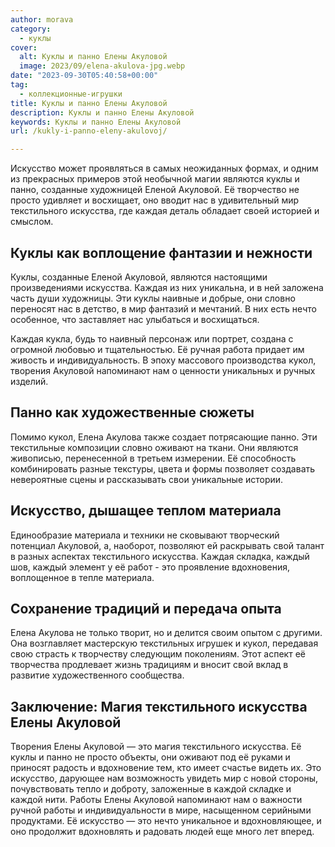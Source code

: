 ```yaml
---
author: morava
category:
  - куклы
cover:
  alt: Куклы и панно Елены Акуловой
  image: 2023/09/elena-akulova-jpg.webp
date: "2023-09-30T05:40:58+00:00"
tag:
  - коллекционные-игрушки
title: Куклы и панно Елены Акуловой
description: Куклы и панно Елены Акуловой
keywords: Куклы и панно Елены Акуловой
url: /kukly-i-panno-eleny-akulovoj/

---
```

Искусство может проявляться в самых неожиданных формах, и одним из прекрасных примеров этой необычной магии являются куклы и панно, созданные художницей Еленой Акуловой. Её творчество не просто удивляет и восхищает, оно вводит нас в удивительный мир текстильного искусства, где каждая деталь обладает своей историей и смыслом.

## Куклы как воплощение фантазии и нежности

Куклы, созданные Еленой Акуловой, являются настоящими произведениями искусства. Каждая из них уникальна, и в ней заложена часть души художницы. Эти куклы наивные и добрые, они словно переносят нас в детство, в мир фантазий и мечтаний. В них есть нечто особенное, что заставляет нас улыбаться и восхищаться.

Каждая кукла, будь то наивный персонаж или портрет, создана с огромной любовью и тщательностью. Её ручная работа придает им живость и индивидуальность. В эпоху массового производства кукол, творения Акуловой напоминают нам о ценности уникальных и ручных изделий.

## Панно как художественные сюжеты

Помимо кукол, Елена Акулова также создает потрясающие панно. Эти текстильные композиции словно оживают на ткани. Они являются живописью, перенесенной в третьем измерении. Её способность комбинировать разные текстуры, цвета и формы позволяет создавать невероятные сцены и рассказывать свои уникальные истории.

## Искусство, дышащее теплом материала

Единообразие материала и техники не сковывают творческий потенциал Акуловой, а, наоборот, позволяют ей раскрывать свой талант в разных аспектах текстильного искусства. Каждая складка, каждый шов, каждый элемент у её работ \- это проявление вдохновения, воплощенное в тепле материала.

## Сохранение традиций и передача опыта

Елена Акулова не только творит, но и делится своим опытом с другими. Она возглавляет мастерскую текстильных игрушек и кукол, передавая свою страсть к творчеству следующим поколениям. Этот аспект её творчества продлевает жизнь традициям и вносит свой вклад в развитие художественного сообщества.

## Заключение: Магия текстильного искусства Елены Акуловой

Творения Елены Акуловой — это магия текстильного искусства. Её куклы и панно не просто объекты, они оживают под её руками и приносят радость и вдохновение тем, кто имеет счастье видеть их. Это искусство, дарующее нам возможность увидеть мир с новой стороны, почувствовать тепло и доброту, заложенные в каждой складке и каждой нити. Работы Елены Акуловой напоминают нам о важности ручной работы и индивидуальности в мире, насыщенном серийными продуктами. Её искусство — это нечто уникальное и вдохновляющее, и оно продолжит вдохновлять и радовать людей еще много лет вперед.
